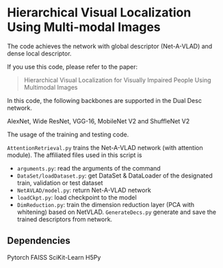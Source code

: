 # Hierarchical Visual Localization Using Multi-modal Images 

The code achieves the network with global descriptor (Net-A-VLAD) and dense local descriptor. 

If you use this code, please refer to the paper:

> Hierarchical Visual Localization for Visually Impaired People Using Multimodal Images 

In this code, the following backbones are supported in the Dual Desc network. 

AlexNet, Wide ResNet, VGG-16, MobileNet V2 and ShuffleNet V2

The usage of the training and testing code.

`AttentionRetrieval.py` trains the Net-A-VLAD network (with attention module). The affiliated files used in this script is
+ `arguments.py`: read the arguments of the command
+ `DataSet/loadDataset.py`: get DataSet & DataLoader of the designated train, validation or test dataset
+ `NetAVLAD/model.py`: return Net-A-VLAD network
+ `loadCkpt.py`: load checkpoint to the model
+ `DimReduction.py`: train the dimension reduction layer (PCA with whitening) based on NetVLAD. 
`GenerateDecs.py` generate and save the trained descriptors from network.

## Dependencies
Pytorch
FAISS
SciKit-Learn
H5Py
